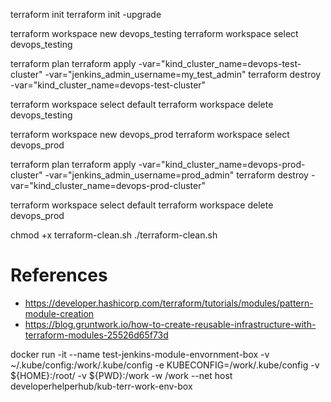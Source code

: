 terraform init
terraform init -upgrade

terraform workspace new devops_testing
terraform workspace select devops_testing

terraform plan
terraform apply  -var="kind_cluster_name=devops-test-cluster"  -var="jenkins_admin_username=my_test_admin"
terraform destroy -var="kind_cluster_name=devops-test-cluster"

terraform workspace select default
terraform workspace delete devops_testing

terraform workspace new devops_prod
terraform workspace select devops_prod

terraform plan
terraform apply  -var="kind_cluster_name=devops-prod-cluster" -var="jenkins_admin_username=prod_admin"
terraform destroy -var="kind_cluster_name=devops-prod-cluster"

terraform workspace select default
terraform workspace delete devops_prod

chmod +x terraform-clean.sh
./terraform-clean.sh


# References
* https://developer.hashicorp.com/terraform/tutorials/modules/pattern-module-creation
* https://blog.gruntwork.io/how-to-create-reusable-infrastructure-with-terraform-modules-25526d65f73d



docker run -it --name test-jenkins-module-envornment-box -v ~/.kube/config:/work/.kube/config -e KUBECONFIG=/work/.kube/config -v ${HOME}:/root/ -v ${PWD}:/work -w /work --net host developerhelperhub/kub-terr-work-env-box